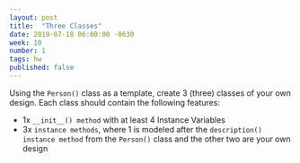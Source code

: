 ```yaml
---
layout: post
title:  "Three Classes"
date: 2019-07-18 06:00:00 -0630
week: 10
number: 1
tags: hw
published: false
---
```


Using the `Person()` class as a template, create 3 (three) classes of your own design. Each class should contain the following features:

* 1x `__init__() method` with at least 4 Instance Variables
* 3x `instance methods`, where 1 is modeled after the `description()` `instance method` from the `Person()` class and the other two are your own design
